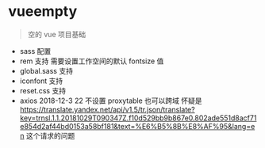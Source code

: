 # vueempty

> 空的 vue 项目基础

- sass 配置
- rem 支持 需要设置工作空间的默认 fontsize 值
- global.sass 支持
- iconfont 支持
- reset.css 支持
- axios 2018-12-3 22 不设置 proxytable 也可以跨域 怀疑是 https://translate.yandex.net/api/v1.5/tr.json/translate?key=trnsl.1.1.20181029T090347Z.f10d529bb9b867e0.802ade551d8acf71e854d2af44bd0153a58bf181&text=%E6%B5%8B%E8%AF%95&lang=en 这个请求的问题
